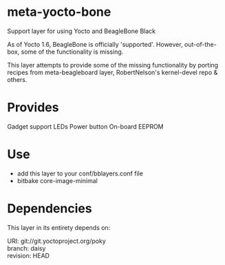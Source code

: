 meta-yocto-bone
===============

Support layer for using Yocto and BeagleBone Black 



As of Yocto 1.6, BeagleBone is officially 'supported'. However, out-of-the-box, some of the functionality is missing. 

This layer attempts to provide some of the missing functionality by porting recipes from meta-beagleboard layer, RobertNelson's kernel-devel repo & others.

Provides
===============
Gadget support
LEDs
Power button
On-board EEPROM

Use
===============

* add this layer to your conf/bblayers.conf file
* bitbake core-image-minimal

Dependencies
===============

This layer in its entirety depends on:

URI: git://git.yoctoproject.org/poky  
branch: daisy  
revision: HEAD  

